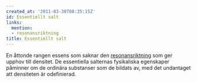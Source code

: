 ```yaml
---
created_at: '2011-03-30T08:35:15Z'
id: Essentiellt salt
links:
  mention:
  - resonansriktning
title: Essentiellt salt
---
```


En åttonde rangen essens som saknar den [resonansriktning] som ger upphov till densitet. De
essentiella salternas fysikaliska egenskaper påminner om de ordinära substanser som de bildats av,
med det undantaget att densiteten är odefinierad.

  [resonansriktning]: resonansriktning
